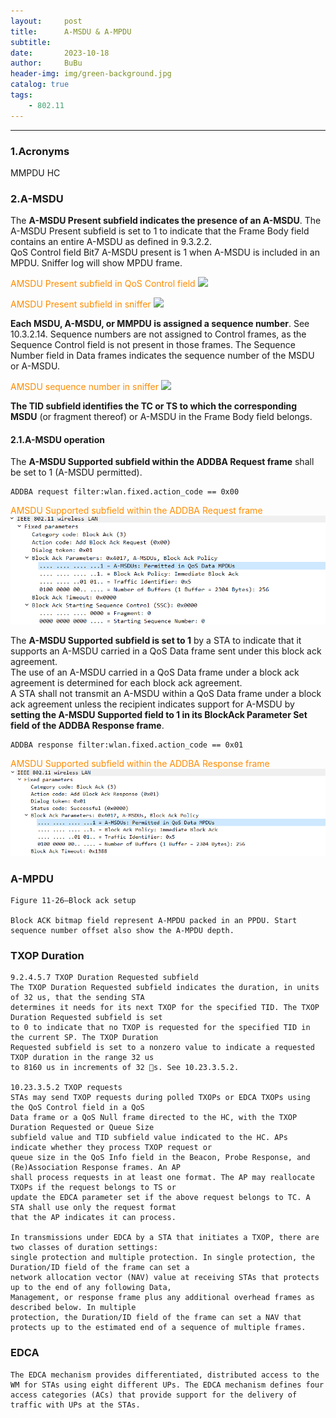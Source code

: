 ```yaml
---
layout:     post
title:      A-MSDU & A-MPDU  
subtitle:   
date:       2023-10-18
author:     BuBu
header-img: img/green-background.jpg
catalog: true
tags:
    - 802.11
---
```


----------
### 1.Acronyms

MMPDU
HC

 

### 2.A-MSDU

The **A-MSDU Present subfield indicates the presence of an A-MSDU**. The A-MSDU Present subfield is set to 1 to indicate that the Frame Body field contains an entire A-MSDU as defined in 9.3.2.2.   
QoS Control field Bit7 A-MSDU present is 1 when A-MSDU is included in an MPDU. Sniffer log will show MPDU frame.

<font color="#FF8C00">AMSDU Present subfield in QoS Control field </font> 
<img src="/img/post/2023-10-18-AMSDU-Present-in-QoS-Control-field.png"/>

<font color="#FF8C00">AMSDU Present subfield in sniffer </font> 
<img src="/img/post/2023-10-18-AMSDU-Present-subfield-in-sniffer.png"/>


**Each MSDU, A-MSDU, or MMPDU is assigned a sequence number**. See 10.3.2.14. Sequence numbers are not assigned to Control frames, as the Sequence Control field is not present in those frames. The Sequence Number field in Data frames indicates the sequence number of the MSDU or A-MSDU.  

<font color="#FF8C00">AMSDU sequence number in sniffer </font> 
<img src="/img/post/2023-10-18-AMSDU-sequence-number-in-sniffer.png"/>

**The TID subfield identifies the TC or TS to which the corresponding MSDU** (or fragment thereof) or A-MSDU in the Frame Body field belongs.    

#### 2.1.A-MSDU operation


The **A-MSDU Supported subfield within the ADDBA Request frame** shall be set to 1 (A-MSDU permitted).  

	ADDBA request filter:wlan.fixed.action_code == 0x00

<font color="#FF8C00">AMSDU Supported subfield within the ADDBA Request frame </font> 
<img src="/img/post/2023-10-18-AMSDU-Supported subfield within the ADDBA Request frame.png"/>

The **A-MSDU Supported subfield is set to 1** by a STA to indicate that it supports an A-MSDU carried in a QoS Data frame sent under this block ack agreement.     
The use of an A-MSDU carried in a QoS Data frame under a block ack agreement is determined for each block ack agreement.   
A STA shall not transmit an A-MSDU within a QoS Data frame under a block ack agreement unless the recipient indicates support for A-MSDU by **setting the A-MSDU Supported field to 1 in its BlockAck Parameter Set field of the ADDBA Response frame**.

	ADDBA response filter:wlan.fixed.action_code == 0x01

<font color="#FF8C00">AMSDU Supported subfield within the ADDBA Response frame </font> 
<img src="/img/post/2023-10-18-AMSDU-Supported subfield within the ADDBA Response frame.png"/>



	
	



### A-MPDU

	Figure 11-26—Block ack setup 

	Block ACK bitmap field represent A-MPDU packed in an PPDU. Start sequence number offset also show the A-MPDU depth. 

### TXOP Duration

	9.2.4.5.7 TXOP Duration Requested subfield
	The TXOP Duration Requested subfield indicates the duration, in units of 32 us, that the sending STA
	determines it needs for its next TXOP for the specified TID. The TXOP Duration Requested subfield is set
	to 0 to indicate that no TXOP is requested for the specified TID in the current SP. The TXOP Duration
	Requested subfield is set to a nonzero value to indicate a requested TXOP duration in the range 32 us
	to 8160 us in increments of 32 s. See 10.23.3.5.2.

	10.23.3.5.2 TXOP requests
	STAs may send TXOP requests during polled TXOPs or EDCA TXOPs using the QoS Control field in a QoS
	Data frame or a QoS Null frame directed to the HC, with the TXOP Duration Requested or Queue Size
	subfield value and TID subfield value indicated to the HC. APs indicate whether they process TXOP request or
	queue size in the QoS Info field in the Beacon, Probe Response, and (Re)Association Response frames. An AP
	shall process requests in at least one format. The AP may reallocate TXOPs if the request belongs to TS or
	update the EDCA parameter set if the above request belongs to TC. A STA shall use only the request format
	that the AP indicates it can process.

	In transmissions under EDCA by a STA that initiates a TXOP, there are two classes of duration settings:
	single protection and multiple protection. In single protection, the Duration/ID field of the frame can set a 
	network allocation vector (NAV) value at receiving STAs that protects up to the end of any following Data,
	Management, or response frame plus any additional overhead frames as described below. In multiple
	protection, the Duration/ID field of the frame can set a NAV that protects up to the estimated end of a sequence of multiple frames. 

### EDCA

	The EDCA mechanism provides differentiated, distributed access to the WM for STAs using eight different UPs. The EDCA mechanism defines four access categories (ACs) that provide support for the delivery of traffic with UPs at the STAs. 